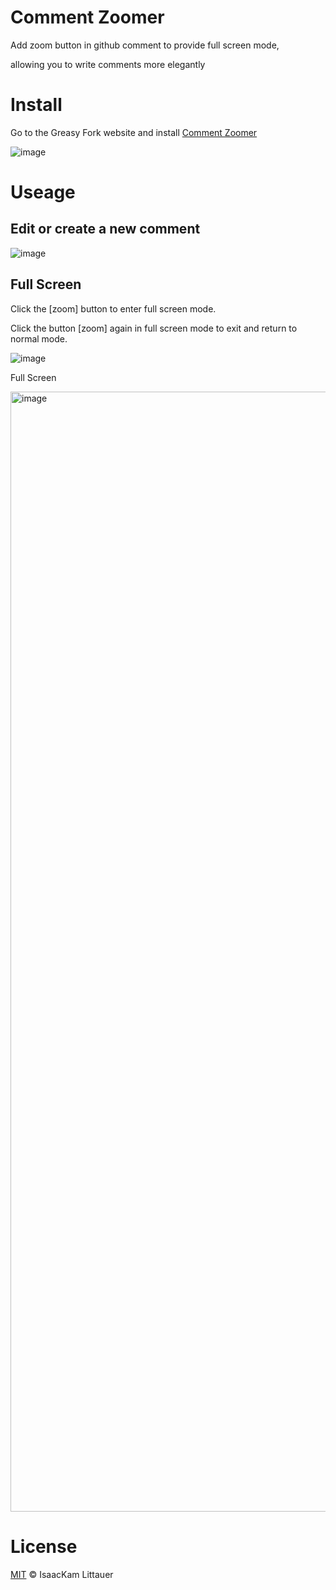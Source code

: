 # Comment Zoomer

Add zoom button in github comment to provide full screen mode, 

allowing you to write comments more elegantly

# Install

Go to the Greasy Fork website and install [Comment Zoomer](https://greasyfork.org/en/scripts/453950-comment-zoomer)

![image](https://user-images.githubusercontent.com/25907273/198849750-78106ce8-3ab3-435b-a16c-c9b0dfe33ad4.png)

# Useage

## Edit or create a new comment

![image](https://user-images.githubusercontent.com/25907273/198849987-44e8aa62-2944-4794-8324-488bc8ce3dae.png)

## Full Screen

Click the \[zoom\] button to enter full screen mode.

Click the button \[zoom\] again in full screen mode to exit and return to normal mode.

![image](https://user-images.githubusercontent.com/25907273/198850011-52d70d1b-42de-4978-bb86-cd169b68fdd6.png)

Full Screen

<img width="1792" alt="image" src="https://user-images.githubusercontent.com/25907273/198849974-b0fb3ce5-8a9b-4c80-9701-29fb0e9a8f3a.png">

# License

[MIT](https://github.com/isaaxite/comment_zoomer/blob/master/LICENSE) © IsaacKam Littauer
